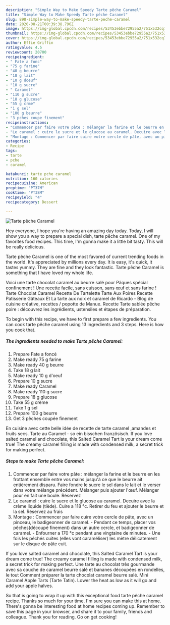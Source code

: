 ```yaml
---
description: "Simple Way to Make Speedy Tarte pêche Caramel"
title: "Simple Way to Make Speedy Tarte pêche Caramel"
slug: 898-simple-way-to-make-speedy-tarte-peche-caramel
date: 2020-08-21T00:39:38.796Z
image: https://img-global.cpcdn.com/recipes/53453ebbe72955a2/751x532cq70/tarte-peche-caramel-photo-principale-de-la-recette.jpg
thumbnail: https://img-global.cpcdn.com/recipes/53453ebbe72955a2/751x532cq70/tarte-peche-caramel-photo-principale-de-la-recette.jpg
cover: https://img-global.cpcdn.com/recipes/53453ebbe72955a2/751x532cq70/tarte-peche-caramel-photo-principale-de-la-recette.jpg
author: Effie Griffin
ratingvalue: 4.5
reviewcount: 20700
recipeingredient:
- " Fate a fonc"
- "75 g farine"
- "40 g beurre"
- "18 g lait"
- "10 g doeuf"
- "10 g sucre"
- " Caramel"
- "110 g sucre"
- "18 g glucose"
- "55 g crme"
- "1 g sel"
- "100 g beurre"
- "3 pches coupe finement"
recipeinstructions:
- "Commencer par faire votre pâte : mélanger la farine et le beurre en les frottant ensemble entre vos mains jusqu&#39;à ce que le beurre ait entièrement disparu. Faire fondre le sucre le sel dans le lait et le verser dans votre mélange précédent. Mélanger puis ajouter l&#39;œuf. Mélanger pour en fait une boule. Réservez"
- "Le caramel : cuire le sucre et le glucose au caramel. Decuire avec la crème liquide (tiède). Cuire a 118 °c. Retirer du feu et ajouter le beurre et la sel. Réservez au frais"
- "Montage : Commencer par faire cuire votre cercle de pâte, avec un pinceau, le badigeonner de caramel.  Pendant ce temps, placer vos pêches(découpé finement) dans un autre cercle, et badigeonner de caramel.  Enfourner a 170 °c pendant une vingtaine de minutes.  Une fois les péchés cuites (elles vont caraméliser) les mètre délicatement sur le disque de pâte cuit."
categories:
- Recipe
tags:
- tarte
- pche
- caramel

katakunci: tarte pche caramel 
nutrition: 160 calories
recipecuisine: American
preptime: "PT37M"
cooktime: "PT38M"
recipeyield: "4"
recipecategory: Dessert

---
```



![Tarte pêche Caramel](https://img-global.cpcdn.com/recipes/53453ebbe72955a2/751x532cq70/tarte-peche-caramel-photo-principale-de-la-recette.jpg)

Hey everyone, I hope you're having an amazing day today. Today, I will show you a way to prepare a special dish, tarte pêche caramel. One of my favorites food recipes. This time, I'm gonna make it a little bit tasty. This will be really delicious.

Tarte pêche Caramel is one of the most favored of current trending foods in the world. It's appreciated by millions every day. It is easy, it's quick, it tastes yummy. They are fine and they look fantastic. Tarte pêche Caramel is something that I have loved my whole life.

Voici une tarte chocolat caramel au beurre salé pour Pâques spécial confinement ! Une recette facile, sans cuisson, sans œuf et sans farine ! Tarte Chocolat Caramel Recette De Tartelette Tarte Aux Poires Recette Patisserie Gâteaux Et La tarte aux noix et caramel de Ricardo - Blog de cuisine créative, recettes / popotte de Manue. Recette Tarte sablée pêche poire : découvrez les ingrédients, ustensiles et étapes de préparation.


To begin with this recipe, we have to first prepare a few ingredients. You can cook tarte pêche caramel using 13 ingredients and 3 steps. Here is how you cook that.

<!--inarticleads1-->

##### The ingredients needed to make Tarte pêche Caramel:

1. Prepare  Fate a foncé
1. Make ready 75 g farine
1. Make ready 40 g beurre
1. Take 18 g lait
1. Make ready 10 g d&#39;oeuf
1. Prepare 10 g sucre
1. Make ready  Caramel
1. Make ready 110 g sucre
1. Prepare 18 g glucose
1. Take 55 g crème
1. Take 1 g sel
1. Prepare 100 g beurre
1. Get 3 pêches coupée finement


En cuisine avec cette belle idée de recette de tarte caramel ,amandes et fruits secs. Tarte au Caramel - so ein bisschen französisch. If you love salted caramel and chocolate, this Salted Caramel Tart is your dream come true! The creamy caramel filling is made with condensed milk, a secret trick for making perfect. 

<!--inarticleads2-->

##### Steps to make Tarte pêche Caramel:

1. Commencer par faire votre pâte : mélanger la farine et le beurre en les frottant ensemble entre vos mains jusqu&#39;à ce que le beurre ait entièrement disparu. Faire fondre le sucre le sel dans le lait et le verser dans votre mélange précédent. Mélanger puis ajouter l&#39;œuf. Mélanger pour en fait une boule. Réservez
1. Le caramel : cuire le sucre et le glucose au caramel. Decuire avec la crème liquide (tiède). Cuire a 118 °c. Retirer du feu et ajouter le beurre et la sel. Réservez au frais
1. Montage : Commencer par faire cuire votre cercle de pâte, avec un pinceau, le badigeonner de caramel.  - Pendant ce temps, placer vos pêches(découpé finement) dans un autre cercle, et badigeonner de caramel.  - Enfourner a 170 °c pendant une vingtaine de minutes.  - Une fois les péchés cuites (elles vont caraméliser) les mètre délicatement sur le disque de pâte cuit.


If you love salted caramel and chocolate, this Salted Caramel Tart is your dream come true! The creamy caramel filling is made with condensed milk, a secret trick for making perfect. Une tarte au chocolat très gourmande avec sa couche de caramel beurre salé et bananes découpées en rondelles, le tout Comment préparer la tarte chocolat caramel beurre salé. Mini Caramel Apple Tarts (Tarte Tatin). Lower the heat as low as it will go and add your apple halves. 

So that is going to wrap it up with this exceptional food tarte pêche caramel recipe. Thanks so much for your time. I'm sure you can make this at home. There's gonna be interesting food at home recipes coming up. Remember to save this page in your browser, and share it to your family, friends and colleague. Thank you for reading. Go on get cooking!
